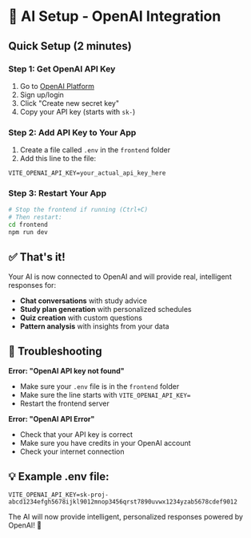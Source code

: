 # 🤖 AI Setup - OpenAI Integration

## Quick Setup (2 minutes)

### Step 1: Get OpenAI API Key
1. Go to [OpenAI Platform](https://platform.openai.com/api-keys)
2. Sign up/login
3. Click "Create new secret key"
4. Copy your API key (starts with `sk-`)

### Step 2: Add API Key to Your App
1. Create a file called `.env` in the `frontend` folder
2. Add this line to the file:
```
VITE_OPENAI_API_KEY=your_actual_api_key_here
```

### Step 3: Restart Your App
```bash
# Stop the frontend if running (Ctrl+C)
# Then restart:
cd frontend
npm run dev
```

## ✅ That's it! 

Your AI is now connected to OpenAI and will provide real, intelligent responses for:
- **Chat conversations** with study advice
- **Study plan generation** with personalized schedules  
- **Quiz creation** with custom questions
- **Pattern analysis** with insights from your data

## 🔧 Troubleshooting

**Error: "OpenAI API key not found"**
- Make sure your `.env` file is in the `frontend` folder
- Make sure the line starts with `VITE_OPENAI_API_KEY=`
- Restart the frontend server

**Error: "OpenAI API Error"**
- Check that your API key is correct
- Make sure you have credits in your OpenAI account
- Check your internet connection

## 💡 Example .env file:
```
VITE_OPENAI_API_KEY=sk-proj-abcd1234efgh5678ijkl9012mnop3456qrst7890uvwx1234yzab5678cdef9012
```

The AI will now provide intelligent, personalized responses powered by OpenAI! 🚀
